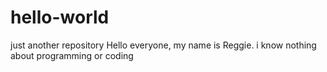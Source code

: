 # hello-world
just another repository
Hello everyone, my name is Reggie.
i know nothing about programming or coding 
